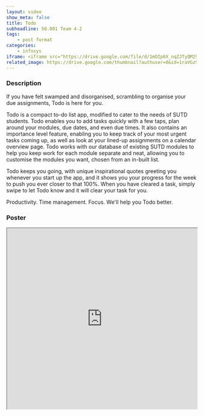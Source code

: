 ```yaml
---
layout: video
show_meta: false
title: Todo
subheadline: 50.001 Team 4-2
tags:
    - post format
categories:
    - infosys
iframe: <iframe src="https://drive.google.com/file/d/1mOIp6X_nqZJTyQM296bXji5wHKMCVja3/preview" width="320" height="240"></iframe>
related_image: https://drive.google.com/thumbnail?authuser=0&id=1raVGz9zkKIGvSEPSpheGIsRP_igOxZO6&sz=w300-h300-p-k-nu-iv1
---
```



  

### Description

If you have felt swamped and disorganised, scrambling to organise your due assignments, Todo is here for you.

Todo is a compact to-do list app, modified to cater to the needs of SUTD students. Todo enables you to add tasks quickly with a few taps, plan around your modules, due dates, and even due times. It also contains an importance level feature, enabling you to keep track of your most urgent tasks coming up, as well as look at your lined-up assignments on a calendar overview page. Todo works with our database of existing SUTD modules to help you keep work for each module separate and neat, allowing you to customise the modules you want, chosen from an in-built list.

Todo keeps you going, with unique inspirational quotes greeting you whenever you start up the app, and it shows you your progress for the week to push you ever closer to that 100%.  When you have cleared a task, simply swipe to let Todo know and it will clear your task for you.

Productivity. Time management. Focus. We'll help you Todo better.

### Poster

<iframe src="https://drive.google.com/file/d/1raVGz9zkKIGvSEPSpheGIsRP_igOxZO6/preview" width="100%" height="480"></iframe>

